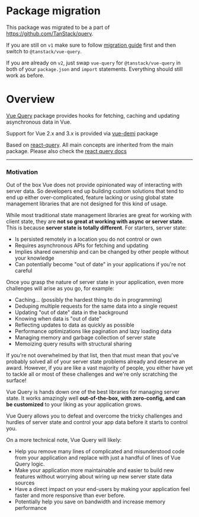 # Package migration
This package was migrated to be a part of https://github.com/TanStack/query.

If you are still on `v1` make sure to follow [migration guide](https://vue-query-next.vercel.app/#/guides/migrating-to-vue-query-2) first and then switch to `@tanstack/vue-query`.

If you are already on `v2`, just swap `vue-query` for `@tanstack/vue-query` in both of your `package.json` and `import` statements. Everything should still work as before.

# Overview 

[Vue Query](https://github.com/DamianOsipiuk/vue-query) package provides hooks for fetching, caching and updating asynchronous data in Vue.

Support for Vue 2.x and 3.x is provided via [vue-demi](https://github.com/vueuse/vue-demi) package

Based on [react-query](https://github.com/tannerlinsley/react-query).
All main concepts are inherited from the main package. Please also check the [react query docs](https://react-query.tanstack.com/overview)

---

### Motivation

Out of the box Vue does not provide opinionated way of interacting with server data. So developers end up building custom solutions that tend to end up either over-complicated, feature lacking or using global state management libraries that are not designed for this kind of usage.

While most traditional state management libraries are great for working with client state, they are **not so great at working with async or server state**. This is because **server state is totally different**. For starters, server state:

- Is persisted remotely in a location you do not control or own
- Requires asynchronous APIs for fetching and updating
- Implies shared ownership and can be changed by other people without your knowledge
- Can potentially become "out of date" in your applications if you're not careful

Once you grasp the nature of server state in your application, even more challenges will arise as you go, for example:

- Caching... (possibly the hardest thing to do in programming)
- Deduping multiple requests for the same data into a single request
- Updating "out of date" data in the background
- Knowing when data is "out of date"
- Reflecting updates to data as quickly as possible
- Performance optimizations like pagination and lazy loading data
- Managing memory and garbage collection of server state
- Memoizing query results with structural sharing

If you're not overwhelmed by that list, then that must mean that you've probably solved all of your server state problems already and deserve an award. However, if you are like a vast majority of people, you either have yet to tackle all or most of these challenges and we're only scratching the surface!

Vue Query is hands down one of the best libraries for managing server state. It works amazingly well **out-of-the-box, with zero-config, and can be customized** to your liking as your application grows.

Vue Query allows you to defeat and overcome the tricky challenges and hurdles of server state and control your app data before it starts to control you.

On a more technical note, Vue Query will likely:

- Help you remove many lines of complicated and misunderstood code from your application and replace with just a handful of lines of Vue Query logic.
- Make your application more maintainable and easier to build new features without worrying about wiring up new server state data sources
- Have a direct impact on your end-users by making your application feel faster and more responsive than ever before.
- Potentially help you save on bandwidth and increase memory performance
